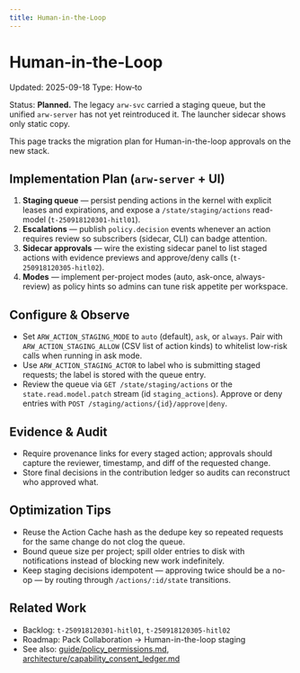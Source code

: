 ```yaml
---
title: Human‑in‑the‑Loop
---
```


# Human‑in‑the‑Loop

Updated: 2025-09-18
Type: How‑to

Status: **Planned.** The legacy `arw-svc` carried a staging queue, but the unified `arw-server` has not yet reintroduced it. The launcher sidecar shows only static copy.

This page tracks the migration plan for Human-in-the-loop approvals on the new stack.

## Implementation Plan (`arw-server` + UI)

1. **Staging queue** — persist pending actions in the kernel with explicit leases and expirations, and expose a `/state/staging/actions` read-model (`t-250918120301-hitl01`).
2. **Escalations** — publish `policy.decision` events whenever an action requires review so subscribers (sidecar, CLI) can badge attention.
3. **Sidecar approvals** — wire the existing sidecar panel to list staged actions with evidence previews and approve/deny calls (`t-250918120305-hitl02`).
4. **Modes** — implement per-project modes (auto, ask-once, always-review) as policy hints so admins can tune risk appetite per workspace.

## Configure & Observe

- Set `ARW_ACTION_STAGING_MODE` to `auto` (default), `ask`, or `always`. Pair with `ARW_ACTION_STAGING_ALLOW` (CSV list of action kinds) to whitelist low-risk calls when running in ask mode.
- Use `ARW_ACTION_STAGING_ACTOR` to label who is submitting staged requests; the label is stored with the queue entry.
- Review the queue via `GET /state/staging/actions` or the `state.read.model.patch` stream (id `staging_actions`). Approve or deny entries with `POST /staging/actions/{id}/approve|deny`.

## Evidence & Audit

- Require provenance links for every staged action; approvals should capture the reviewer, timestamp, and diff of the requested change.
- Store final decisions in the contribution ledger so audits can reconstruct who approved what.

## Optimization Tips

- Reuse the Action Cache hash as the dedupe key so repeated requests for the same change do not clog the queue.
- Bound queue size per project; spill older entries to disk with notifications instead of blocking new work indefinitely.
- Keep staging decisions idempotent — approving twice should be a no-op — by routing through `/actions/:id/state` transitions.

## Related Work

- Backlog: `t-250918120301-hitl01`, `t-250918120305-hitl02`
- Roadmap: Pack Collaboration → Human-in-the-loop staging
- See also: [guide/policy_permissions.md](policy_permissions.md), [architecture/capability_consent_ledger.md](../architecture/capability_consent_ledger.md)
